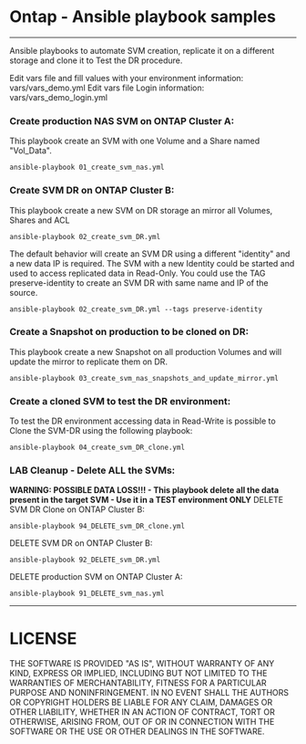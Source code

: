 # Ontap - Ansible playbook samples
----
Ansible playbooks to automate SVM creation, replicate it on a different storage and clone it to Test the DR procedure.

Edit vars file and fill values with your environment information: vars/vars_demo.yml
Edit vars file Login information: vars/vars_demo_login.yml

### Create production NAS SVM on ONTAP Cluster A:
This playbook create an SVM with one Volume and a Share named "Vol_Data".
```
ansible-playbook 01_create_svm_nas.yml
```

### Create SVM DR on ONTAP Cluster B:
This playbook create a new SVM on DR storage an mirror all Volumes, Shares and ACL
```
ansible-playbook 02_create_svm_DR.yml
```
The default behavior will create an SVM DR using a different "identity" and a new data IP is required.
The SVM with a new Identity could be started and used to access replicated data in Read-Only.
You could use the TAG preserve-identity to create an SVM DR with same name and IP of the source.
```
ansible-playbook 02_create_svm_DR.yml --tags preserve-identity
```

### Create a Snapshot on production to be cloned on DR:
This playbook create a new Snapshot on all production Volumes and will update the mirror to replicate them on DR.
```
ansible-playbook 03_create_svm_nas_snapshots_and_update_mirror.yml
```

### Create a cloned SVM to test the DR environment:
To test the DR environment accessing data in Read-Write is possible to Clone the SVM-DR using the following playbook:
```
ansible-playbook 04_create_svm_DR_clone.yml
```

### LAB Cleanup - Delete ALL the SVMs:
**WARNING: POSSIBLE DATA LOSS!!! - This playbook delete all the data present in the target SVM - Use it in a TEST environment ONLY**
DELETE SVM DR Clone on ONTAP Cluster B:
```
ansible-playbook 94_DELETE_svm_DR_clone.yml
```

DELETE SVM DR on ONTAP Cluster B:
```
ansible-playbook 92_DELETE_svm_DR.yml
```

DELETE production SVM on ONTAP Cluster A:
```
ansible-playbook 91_DELETE_svm_nas.yml
```

----
# LICENSE
THE SOFTWARE IS PROVIDED "AS IS", WITHOUT WARRANTY OF ANY KIND, EXPRESS OR IMPLIED, INCLUDING BUT NOT LIMITED TO THE WARRANTIES OF MERCHANTABILITY, FITNESS FOR A PARTICULAR PURPOSE AND NONINFRINGEMENT. IN NO EVENT SHALL THE AUTHORS OR COPYRIGHT HOLDERS BE LIABLE FOR ANY CLAIM, DAMAGES OR OTHER LIABILITY, WHETHER IN AN ACTION OF CONTRACT, TORT OR OTHERWISE, ARISING FROM, OUT OF OR IN CONNECTION WITH THE SOFTWARE OR THE USE OR OTHER DEALINGS IN THE SOFTWARE.

